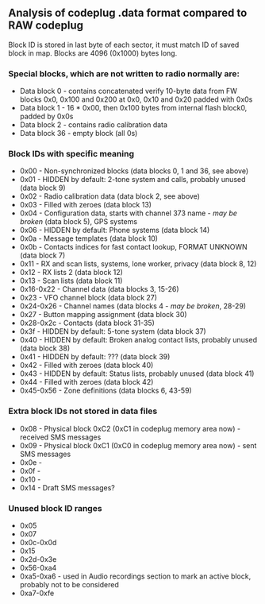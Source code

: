 ## Analysis of codeplug .data format compared to RAW codeplug ##
Block ID is stored in last byte of each sector, it must match ID of saved block in map. Blocks are 4096 (0x1000) bytes long.

### Special blocks, which are not written to radio normally are: ###
* Data block 0 - contains concatenated verify 10-byte data from FW blocks 0x0, 0x100 and 0x200 at 0x0, 0x10 and 0x20 padded with 0x0s
* Data block 1 - 16 * 0x00, then 0x100 bytes from internal flash block0, padded by 0x0s
* Data block 2 - contains radio calibration data
* Data block 36 - empty block (all 0s)

### Block IDs with specific meaning ###
* 0x00 - Non-synchronized blocks (data blocks 0, 1 and 36, see above)
* 0x01 - HIDDEN by default: 2-tone system and calls, probably unused (data block 9)
* 0x02 - Radio calibration data (data block 2, see above)
* 0x03 - Filled with zeroes (data block 13)
* 0x04 - Configuration data, starts with channel 373 name - _may be broken_ (data block 5), GPS systems
* 0x06 - HIDDEN by default: Phone systems (data block 14) 
* 0x0a - Message templates (data block 10)
* 0x0b - Contacts indices for fast contact lookup, FORMAT UNKNOWN (data block 7)
* 0x11 - RX and scan lists, systems, lone worker, privacy (data block 8, 12)
* 0x12 - RX lists 2 (data block 12) 
* 0x13 - Scan lists (data block 11) 
* 0x16-0x22 - Channel data (data blocks 3, 15-26)
* 0x23 - VFO channel block (data block 27)
* 0x24-0x26 - Channel names (data blocks 4 - _may be broken_, 28-29) 
* 0x27 - Button mapping assignment (data block 30)
* 0x28-0x2c - Contacts (data block 31-35)
* 0x3f - HIDDEN by default: 5-tone system (data block 37)
* 0x40 - HIDDEN by default: Broken analog contact lists, probably unused (data block 38)
* 0x41 - HIDDEN by default: ??? (data block 39)
* 0x42 - Filled with zeroes (data block 40)
* 0x43 - HIDDEN by default: Status lists, probably unused (data block 41)
* 0x44 - Filled with zeroes (data block 42)
* 0x45-0x56 - Zone definitions (data blocks 6, 43-59)

### Extra block IDs not stored in data files ###
* 0x08 - Physical block 0xC2 (0xC1 in codeplug memory area now) - received SMS messages 
* 0x09 - Physical block 0xC1 (0xC0 in codeplug memory area now) - sent SMS messages
* 0x0e -
* 0x0f -
* 0x10 -
* 0x14 - Draft SMS messages?

### Unused block ID ranges ###
* 0x05
* 0x07
* 0x0c-0x0d
* 0x15
* 0x2d-0x3e
* 0x56-0xa4
* 0xa5-0xa6 - used in Audio recordings section to mark an active block, probably not to be considered
* 0xa7-0xfe

